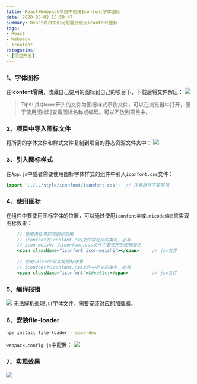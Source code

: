 ```yaml
---
title: React+Webpack项目中使用Iconfont字体图标
date: 2020-05-02 15:59:47
summary: React项目中如何配置及使用iconfont图标
tags:
- React
- Webpack
- Iconfont
categories:
- [项目开发]
---
```


### 1、字体图标
在**Iconfont官网**，收藏自己要用的图标到自己的项目下，下载后将文件解压：
![](https://s1.ax1x.com/2022/08/14/vUC4v6.png)
> Tips: 其中`demo`开头的文件为图标样式示例文件，可以在浏览器中打开，便于使用图标时查看图标名称或编码。可以不放到项目中。

### 2、项目中导入图标文件
将所需的字体文件和样式文件复制到项目的静态资源文件夹中：
![](https://s1.ax1x.com/2022/08/14/vUCWCR.png)

### 3、引入图标样式
在`App.js`中或者需要使用图标字体样式的组件中引入`iconfont.css`文件：
``` jsx
import '../../style/iconfont/iconfont.css';  // 注意路径不要写错
```

### 4、使用图标
在组件中要使用图标字体的位置，可以通过使用`iconfont类`或`unicode编码`来实现图标效果：  
```jsx
    // 使用类名来实现图标效果
    // iconfont为iconfont.css文件中定义的类名，必写
    // icon-meishi 为iconfont.css文件中要使用的图标类名
    <span className="iconfont icon-meishi"></span>     // jsx文件
    
    // 使用unicode来实现图标效果
    // iconfont为iconfont.css文件中定义的类名，必写
    <span className="iconfont">&#xe61c;</span>         // jsx文件    
```
### 5、编译报错
![](https://s1.ax1x.com/2022/08/14/vUCf81.png)
无法解析处理`ttf`字体文件，需要安装对应的加载器。

### 6、安装file-loader
``` bash
npm install file-loader --save-dev
```

`webpack.config.js`中配置：
![](https://s1.ax1x.com/2022/08/14/vUChgx.png)


### 7、实现效果
![](https://s1.ax1x.com/2022/08/14/vUC259.png)